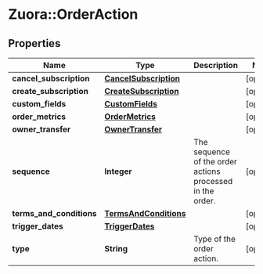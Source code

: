 # Zuora::OrderAction

## Properties
Name | Type | Description | Notes
------------ | ------------- | ------------- | -------------
**cancel_subscription** | [**CancelSubscription**](CancelSubscription.md) |  | [optional] 
**create_subscription** | [**CreateSubscription**](CreateSubscription.md) |  | [optional] 
**custom_fields** | [**CustomFields**](CustomFields.md) |  | [optional] 
**order_metrics** | [**OrderMetrics**](OrderMetrics.md) |  | [optional] 
**owner_transfer** | [**OwnerTransfer**](OwnerTransfer.md) |  | [optional] 
**sequence** | **Integer** | The sequence of the order actions processed in the order. | [optional] 
**terms_and_conditions** | [**TermsAndConditions**](TermsAndConditions.md) |  | [optional] 
**trigger_dates** | [**TriggerDates**](TriggerDates.md) |  | [optional] 
**type** | **String** | Type of the order action. | [optional] 


